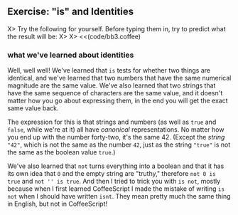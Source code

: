 ## Exercise: "is" and Identities

X> Try the following for yourself. Before typing them in, try to predict what the result will be:
X>
X> <<(code/bb3.coffee)

### what we've learned about identities

Well, well well! We've learned that `is` tests for whether two things are identical, and we've learned that two numbers that have the same numerical magnitude are the same value. We've also learned that two strings that have the same sequence of characters are the same value, and it doesn't matter how you go about expressing them, in the end you will get the exact same value back.

The expression for this is that strings and numbers (as well as `true` and `false`, while we're at it) all have *canonical* representations. No matter how you end up with the number forty-two, it's the same 42. (Except the *string* `"42"`, which is not the same as the number `42`, just as the string `"true"` is not the same as the boolean value `true`.)

We've also learned that `not` turns everything into a boolean and that it has its own idea that `0` and the empty string are "truthy," therefore `not 0 is true` and `not '' is true`. And then I tried to trick you with `is not`, mostly because when I first learned CoffeeScript I made the mistake of writing `is not` when I should have written `isnt`. They mean pretty much the same thing in English, but not in CoffeeScript!